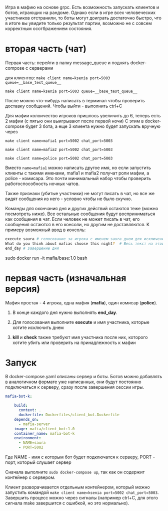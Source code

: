 Игра в мафию на основе grpc. Есть возможность запускать клиентов и ботов, играющих на рандоме.
Однако если в игре всех человеческих участников отстранили, то боты могут доиграть достаточно быстро, что в итоге вы увидите только результат партии, возможно не с совсем корректным осотбражением состояния.

# вторая часть (чат)

Первая часть:
перейти в папку message_queue
и поднять docker-compose с серверами

для клиентов:
```make client name=ksenia port=5003 queue=__base_test_queue__```

```make client name=ksenia port=5003 queue=__base_test_queue__```

После можно что-нибудь написать в терминал чтобы проверить доставку сообщений. Чтобы выйти - выполнить ctrl+C

Для мафии
колоичество игроков пришлось увеличить до 6, теперь есть 2 мафии (с пятью они выигрывают после первой ночи)
С этим в docker-compose будет 3 бота, а еще 3 клиента нужно будет запускать вручную через

```make client name=mafia1 port=5002 chat_port=5003```

```make client name=mafia2 port=5002 chat_port=5003```

```make client name=police port=5002 chat_port=5003```

Вместо ```name=mafia1``` можно написать другое имя, но если запустить клиенты с такими именами, mafia1 и mafia2 получат роли мафии, а police - комисара. Это почти минимальный набор чтобы проверить работоспособность ночных чатов.

Также признаки (убитые участники) не могут писать в чат, но все же видят сообщения из него - условно чтобы не было скучно.

Команды для окончания дня и других действий остаются теже (можно посмотреть ниже). Все остальные сообщения будут восприниматься как сообщения в чат. Если человек не может писать в чат, его сообщения остаются в его консоли, но другим не доставляются. К примеру возможный ввод в консоль:

```bash
execute saura # голосование за игрока с именем saura днем для исключения
What do you think about mafias choose this night?  # Весь текст на этой строчке доставится другим участниками
end_day # завершение дня
```

sudo docker run -it mafia/base:1.0 bash

# первая часть (изначальная версия)

Мафия простая - 4 игрока, одна мафия (__mafia__), один комисар (__police__).

1. В конце каждого дня нужно выполнять __end_day__.

2. Для голосования выполните __execute__ и имя участника, которые хотите исключить днем

2. __kill__ и __check__ также требуют имя участника после них, которого хотите убить или проверить на принадлежность к мафии

# Запуск
В docker-compose.yaml описаны сервер и боты. Ботов можно добавлять в аналогичном формате уже написанных, они будут постоянно подключаться к серверу, сразу после завершения сессии игры.

```yaml
mafia-bot-k:

    build:
      context: .
      dockerfile: Dockerfiles/client_bot.Dockerfile
    depends_on:
      - mafia-server
    image: mafia/client_bot:1.0
    container_name: mafia-bot-k
    environment:
      - NAME=saura
      - PORT=5002
```

Где NAME - имя с которым бот будет подключатся к серверу, PORT - порт, который слушает сервер


Сначала выполните ```sudo docker-compose up```, так как он содержит контейнер с сервером.

Клиент разворачивается отдельным контейнером, который можно запустить командой ```make client name=ksenia port=5002 chat_port=5003```. Завершить процесс можно через сигналы (например ctrl+C, для этого сигнала make завершится с ошибкой, но это нормально).
